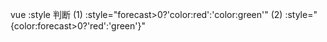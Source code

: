 vue :style 判断
(1)
:style="forecast>0?'color:red':'color:green'"
(2)
:style="{color:forecast>0?'red':'green'}"